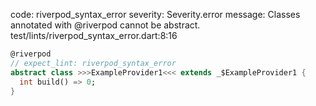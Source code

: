 code: riverpod_syntax_error
severity: Severity.error
message: Classes annotated with @riverpod cannot be abstract.
test/lints/riverpod_syntax_error.dart:8:16

```dart
@riverpod
// expect_lint: riverpod_syntax_error
abstract class >>>ExampleProvider1<<< extends _$ExampleProvider1 {
  int build() => 0;
}
```
